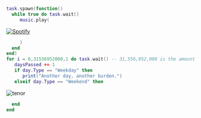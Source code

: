 ```lua
task.spawn(function()
  while true do task.wait()
     music.play(
```
[![Spotify](https://spotify-github-readme.vercel.app/api/spotify)](https://open.spotify.com/intl-pt/track/1olipsDaIZvztPcypjsTg3)
```lua
     )
  end
end)
for i = 0,31556952000,1 do task.wait() -- 31,556,952,000 is the amount of miliseconds a year has...
   daysPassed += 1
   if day.Type == "Weekday" then
      print("Another day, another burden.")
   elseif day.Type == "Weekend" then
```
![tenor](https://github.com/burgeridiot/burgeridiot/assets/98218309/742f1942-91d6-4cb4-a030-29d1846ba6d5)
```lua
  end
end
```
